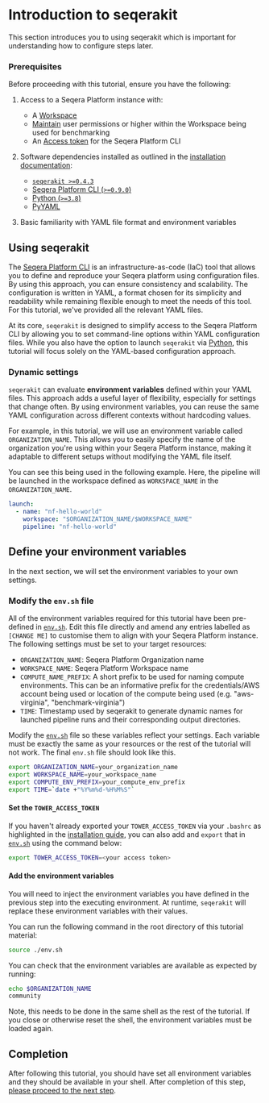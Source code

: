 # Introduction to seqerakit

This section introduces you to using seqerakit which is important for understanding how to configure steps later.

### Prerequisites

Before proceeding with this tutorial, ensure you have the following:

1. Access to a Seqera Platform instance with:
   - A [Workspace](https://docs.seqera.io/platform/23.3.0/orgs-and-teams/workspace-management)
   - [Maintain](https://docs.seqera.io/platform/23.3.0/orgs-and-teams/workspace-management#participant-roles) user permissions or higher within the Workspace being used for benchmarking
   - An [Access token](https://docs.seqera.io/platform/23.3.0/api/overview#authentication) for the Seqera Platform CLI

2. Software dependencies installed as outlined in the [installation documentation](./installation.md):
   - [`seqerakit >=0.4.3`](https://github.com/seqeralabs/seqera-kit#installation)
   - [Seqera Platform CLI (`>=0.9.0`)](https://github.com/seqeralabs/tower-cli#1-installation)
   - [Python (`>=3.8`)](https://www.python.org/downloads/)
   - [PyYAML](https://pypi.org/project/PyYAML/)

4. Basic familiarity with YAML file format and environment variables

## Using seqerakit

The [Seqera Platform CLI](https://github.com/seqeralabs/tower-cli) is an infrastructure-as-code (IaC) tool that allows you to define and reproduce your Seqera platform using configuration files. By using this approach, you can ensure consistency and scalability. The configuration is written in YAML, a format chosen for its simplicity and readability while remaining flexible enough to meet the needs of this tool. For this tutorial, we've provided all the relevant YAML files.

At its core, `seqerakit` is designed to simplify access to the Seqera Platform CLI by allowing you to set command-line options within YAML configuration files. While you also have the option to launch `seqerakit` via [Python](https://github.com/seqeralabs/seqera-kit#launch-via-a-python-script), this tutorial will focus solely on the YAML-based configuration approach.

### Dynamic settings

`seqerakit` can evaluate **environment variables** defined within your YAML files. This approach adds a useful layer of flexibility, especially for settings that change often. By using environment variables, you can reuse the same YAML configuration across different contexts without hardcoding values.

For example, in this tutorial, we will use an environment variable called `ORGANIZATION_NAME`. This allows you to easily specify the name of the organization you're using within your Seqera Platform instance, making it adaptable to different setups without modifying the YAML file itself.

You can see this being used in the following example. Here, the pipeline will be launched in the workspace defined as `WORKSPACE_NAME` in the `ORGANIZATION_NAME`.

```yaml
launch:
  - name: "nf-hello-world"
    workspace: "$ORGANIZATION_NAME/$WORKSPACE_NAME"
    pipeline: "nf-hello-world"
```

## Define your environment variables

In the next section, we will set the environment variables to your own settings.

### Modify the `env.sh` file

All of the environment variables required for this tutorial have been pre-defined in [`env.sh`](env.sh). Edit this file directly and amend any entries labelled as `[CHANGE ME]` to customise them to align with your Seqera Platform instance. The following settings must be set to your target resources:

- `ORGANIZATION_NAME`: Seqera Platform Organization name
- `WORKSPACE_NAME`: Seqera Platform Workspace name
- `COMPUTE_NAME_PREFIX`: A short prefix to be used for naming compute environments. This can be an informative prefix for the credentials/AWS account being used or location of the compute being used (e.g. "aws-virginia", "benchmark-virginia")
- `TIME`: Timestamp used by seqerakit to generate dynamic names for launched pipeline runs and their corresponding output directories.

Modify the [`env.sh`](env.sh) file so these variables reflect your settings. Each variable must be exactly the same as your resources or the rest of the tutorial will not work. The final `env.sh` file should look like this.

```bash
export ORGANIZATION_NAME=your_organization_name
export WORKSPACE_NAME=your_workspace_name
export COMPUTE_ENV_PREFIX=your_compute_env_prefix
export TIME=`date +"%Y%m%d-%H%M%S"`
```

#### Set the `TOWER_ACCESS_TOKEN`

If you haven't already exported your `TOWER_ACCESS_TOKEN` via your `.bashrc` as highlighted in the [installation guide](./installation.md#access-token-all-customers), you can also add and `export` that in [`env.sh`](env.sh) using the command below:

```bash
export TOWER_ACCESS_TOKEN=<your access token>
```

#### Add the environment variables

You will need to inject the environment variables you have defined in the previous step into the executing environment. At runtime, `seqerakit` will replace these environment variables with their values.

You can run the following command in the root directory of this tutorial material:

```bash
source ./env.sh
```

You can check that the environment variables are available as expected by running:

```bash
echo $ORGANIZATION_NAME
community
```

Note, this needs to be done in the same shell as the rest of the tutorial. If you close or otherwise reset the shell, the environment variables must be loaded again.

## Completion

After following this tutorial, you should have set all environment variables and they should be available in your shell. After completion of this step, [please proceed to the next step](../02_setup_compute/README.md).
